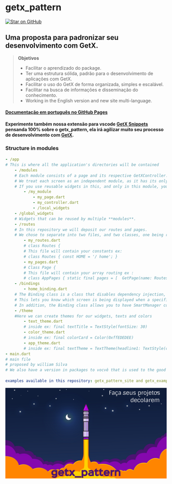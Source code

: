 # getx_pattern
[![Star on GitHub](https://img.shields.io/github/stars/kauemurakami/getx_pattern.svg?style=flat&logo=github&colorB=deeppink&label=stars)](https://github.com/kauemurakami/getx_pattern)  
## Uma proposta para padronizar seu desenvolvimento com GetX.  

>**Objetivos**  
> - Facilitar o aprendizado do package.  
> - Ter uma estrutura sólida, padrão para o desenvolvimento de aplicações com GetX.  
> - Facilitar o uso do GetX de forma organizada, simples e escalável.  
> - Facilitar na busca de informações e disseminação do conhecimento.  
> - Working in the English version and new site multi-language.  
  
#### [Documentação em português no GitHub Pages](https://kauemurakami.github.io/getx_pattern/)  
#### Experimente também nossa extensão para vscode [GetX Snippets](https://marketplace.visualstudio.com/items?itemName=get-snippets.get-snippets) pensanda 100% sobre o **getx_pattern**, ela irá agilizar muito seu processo de desenvolvimento com [GetX](https://pub.dev/packages/get).

### Structure in modules
```yaml
- /app  
# This is where all the application's directories will be contained  
    - /modules
    # Each module consists of a page and its respective GetXController.  
    # We treat each screen as an independent module, as it has its only controller.  
    # If you use reusable widgets in this, and only in this module, you can choose to add a folder for them.  
        - /my_module
            - my_page.dart
            - my_controller.dart
            - /local_widgets
    - /global_widgets 
    # Widgets that can be reused by multiple **modules**.  
    - /routes
    # In this repository we will deposit our routes and pages.  
    # We chose to separate into two files, and two classes, one being routes.dart, containing its constant routes and the other for routing.  
        - my_routes.dart
        # class Routes {
        # This file will contain your constants ex:  
        # class Routes { const HOME = '/ home'; }  
        - my_pages.dart
        # Class Page {
        # This file will contain your array routing ex :  
        # class AppPages { static final pages = [  GetPage(name: Routes.HOME, page:()=> HomePage()) ];  
    - /bindings
        - home_binding.dart
    # The Binding class is a class that disables dependency injection, while "binding" routes to the state manager and the dependency manager. 
    # This lets you know which screen is being displayed when a specific controller is used and knows where and how to dispose of it. 
    # In addition, the Binding class allows you to have SmartManager configuration control. You can configure how dependencies to be organized and remove a route from the stack, or when the widget that is used for disposition, or none of them.  
    - /theme
    #Here we can create themes for our widgets, texts and colors
        - text_theme.dart  
        # inside ex: final textTitle = TextStyle(fontSize: 30)  
        - color_theme.dart  
        # inside ex: final colorCard = Color(0xffEDEDEE)  
        - app_theme.dart  
        # inside ex: final textTheme = TextTheme(headline1: TextStyle(color: colorCard))  
- main.dart  
# main file
# proposed by william Silva 
# We also have a version in packages to vocvê that is used to the good old MVC

examples available in this repository: getx_pattern_site and getx_example
```

![](images/rocket.png)

